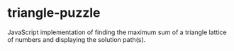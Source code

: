 triangle-puzzle
===============

JavaScript implementation of finding the maximum sum of a triangle lattice of numbers and displaying the solution path(s).